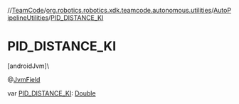 //[TeamCode](../../../index.md)/[org.robotics.robotics.xdk.teamcode.autonomous.utilities](../index.md)/[AutoPipelineUtilities](index.md)/[PID_DISTANCE_KI](-p-i-d_-d-i-s-t-a-n-c-e_-k-i.md)

# PID_DISTANCE_KI

[androidJvm]\

@[JvmField](https://kotlinlang.org/api/latest/jvm/stdlib/kotlin.jvm/-jvm-field/index.html)

var [PID_DISTANCE_KI](-p-i-d_-d-i-s-t-a-n-c-e_-k-i.md): [Double](https://kotlinlang.org/api/latest/jvm/stdlib/kotlin/-double/index.html)

